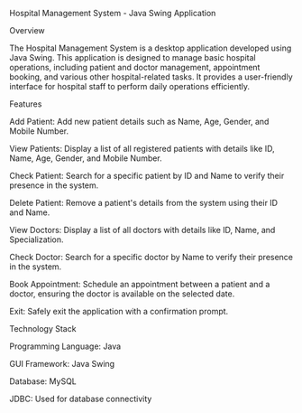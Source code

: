 Hospital Management System - Java Swing Application


Overview


The Hospital Management System is a desktop application developed using Java Swing. This application is designed to manage basic hospital operations, including patient and doctor management, appointment booking, and various other hospital-related tasks. It provides a user-friendly interface for hospital staff to perform daily operations efficiently.

Features

Add Patient: Add new patient details such as Name, Age, Gender, and Mobile Number.

View Patients: Display a list of all registered patients with details like ID, Name, Age, Gender, and Mobile Number.

Check Patient: Search for a specific patient by ID and Name to verify their presence in the system.

Delete Patient: Remove a patient's details from the system using their ID and Name.

View Doctors: Display a list of all doctors with details like ID, Name, and Specialization.

Check Doctor: Search for a specific doctor by Name to verify their presence in the system.

Book Appointment: Schedule an appointment between a patient and a doctor, ensuring the doctor is available on the selected date.

Exit: Safely exit the application with a confirmation prompt.

Technology Stack


Programming Language: Java

GUI Framework: Java Swing

Database: MySQL

JDBC: Used for database connectivity
